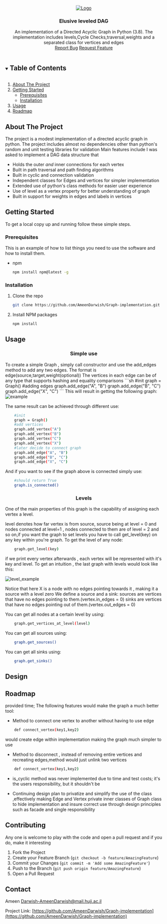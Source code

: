 
<!--
*** AmeenDarwish, Graph-implementation, twitter_handle, email, Elusive leveled DAG, project_description
-->





 

<br />


<p align="center">
  <a href="https://github.com/AmeenDarwish/Graph-implementation">
    <img src="images/logo.png" alt="Logo" >
  </a>

   <h3 align="center">Elusive leveled DAG</h3>

  <p align="center">
    An implementation of a Directed Acyclic Graph in Python (3.8).
    The implementation includes levels,Cycle Checks,traversal,weights and a separated class for vertices and edges
    <br />
    <a href="https://github.com/AmeenDarwish/Graph-implementation">Report Bug</a>
    <a href="https://github.com/AmeenDarwish/Graph-implementation">Request Feature</a>
  </p>


<!-- TABLE OF CONTENTS -->
<details open="open">
  <summary><h2 style="display: inline-block">Table of Contents</h2></summary>
  <ol>
    <li>
      <a href="#about-the-project">About The Project</a>
    </li>
    <li>
      <a href="#getting-started">Getting Started</a>
      <ul>
        <li><a href="#prerequisites">Prerequisites</a></li>
        <li><a href="#installation">Installation</a></li>
      </ul>
    </li>
    <li><a href="#usage">Usage</a></li>
    <li><a href="#roadmap">Roadmap</a></li>
  </ol>
</details>



<!-- ABOUT THE PROJECT -->
## About The Project



The project is a modest implementation of a directed acyclic graph in python.
The project includes almost no dependencies other than python's random and unit testing libraries for validation
Main features include 
I was asked to implement a DAG data structure that 

* Holds the outer *and* inner connections for each vertex
* Built in path traversal and path finding algorithms 
* Built in cyclic and connection validation
* Independent classes for Edges and vertices for simpler implementation
* Extended use of python's class methods for easier user experience
* Use of level as a vertex property for better understanding of graph
* Built in support for weights in edges and labels in vertices



<!-- GETTING STARTED -->
## Getting Started

To get a local copy up and running follow these simple steps.

### Prerequisites

This is an example of how to list things you need to use the software and how to install them.
* npm
  ```sh
  npm install npm@latest -g
  ```

### Installation

1. Clone the repo
   ```sh
   git clone https://github.com/AmeenDarwish/Graph-implementation.git
   ```
2. Install NPM packages
   ```sh
   npm install
   ```



<!-- USAGE EXAMPLES -->
## Usage
<h3 align="center">Simple use</h3>
To create a simple Graph , simply call constructor and use the add_edges method to add any two edges.
The format is edge(source,target,weight(optional))
The vertices in each edge can be of any type that supports hashing and equality comparisons 
```sh
    #init
    graph = Graph()
    #adding edges
    graph.add_edge("A", "B") 
    graph.add_edge("B", "C")
    graph.add_edge("X", "C")
```
This will result in getting the following graph:

<img src="images/simple_edge_example.png" alt="example">

The same result can be achieved through different use:
```sh
    #init
    graph = Graph()
    #add vertices
    graph.add_vertex("A")
    graph.add_vertex("B")
    graph.add_vertex("C")
    graph.add_vertex("X")
    #later decide to connect graph
    graph.add_edge("A", "B") 
    graph.add_edge("B", "C")
    graph.add_edge("X", "C")
```
And if you want to see if the graph above is connected simply use:
```sh
    #should return True
    graph.is_connected()
```
<h3 align="center">Levels</h3>

One of the main properties of this graph is the capability of assigning each vertex a level.

level denotes how far vertex is from source, source being at level = 0 and nodes connected at level=1 , nodes connected
to them are of level = 2 and so on,if you want the graph to set levels you have to call get_level(key) on any key
within you're graph.
To get the level of any node:
```sh
    graph.get_level(key)
```
if we print every vertex afterwards , each vertex will be represented with it's key and level.
To get an intuition , the last graph with levels would look like this:

<img src="images/simple_level_example.png" alt="level_example">

Notice that here X is a node with no edges pointing towards it , making it a source with a level zero
We define a source and a sink:
    sources are vertices that have no edges pointing to them.(vertex.in_edges = 0)
    sinks are vertices that have no edges pointing out of them.(vertex.out_edges = 0)

You can get all nodes at a certain level by using:
```sh
    graph.get_vertices_at_level(level)
```
You can get all sources using:
```sh
    graph.get_sources()
```
You can get all sinks using:
```sh
    graph.get_sinks()
```

<!-- Design -->
## Design

<!-- ROADMAP -->
## Roadmap


provided time; The following features would make the graph a much better tool:
                 
* Method to connect one vertex to another without having to use edge 
```sh
    def connect_vertex(key1,key2)
``` 
  would create edge within implementation making the graph much simpler to use 

* Method to disconnect , instead of removing entire vertices and recreating edges,method would just unlink two vertices
```sh
    def connect_vertex(key1,key2)
``` 
* is_cyclic method was never implemented due to time and test costs;
  it's the users responsibility, but it shouldn't be

* Continuing design plan to privatize and simplify the use of the class ,effectively making Edge and Vertex private
  inner classes of Graph class to hide implementation and insure correct use through
  design principles such as facade and single responsibility 



<!-- CONTRIBUTING -->
## Contributing

Any one is welcome to play with the code and open a pull request and if you do, make it interesting

1. Fork the Project
2. Create your Feature Branch (`git checkout -b feature/AmazingFeature`)
3. Commit your Changes (`git commit -m 'Add some AmazingFeature'`)
4. Push to the Branch (`git push origin feature/AmazingFeature`)
5. Open a Pull Request





<!-- CONTACT -->
## Contact

Ameen Darwish-AmeenDarwish@mail.huji.ac.il

Project Link: [https://github.com/AmeenDarwish/Graph-implementation](https://github.com/AmeenDarwish/Graph-implementation)








<!-- MARKDOWN LINKS & IMAGES -->
<!-- https://www.markdownguide.org/basic-syntax/#reference-style-links -->
[contributors-shield]: https://img.shields.io/github/contributors/AmeenDarwish/repo.svg?style=for-the-badge
[contributors-url]: https://github.com/AmeenDarwish/repo/graphs/contributors
[forks-shield]: https://img.shields.io/github/forks/AmeenDarwish/repo.svg?style=for-the-badge
[forks-url]: https://github.com/AmeenDarwish/repo/network/members
[stars-shield]: https://img.shields.io/github/stars/AmeenDarwish/repo.svg?style=for-the-badge
[stars-url]: https://github.com/AmeenDarwish/repo/stargazers
[issues-shield]: https://img.shields.io/github/issues/AmeenDarwish/repo.svg?style=for-the-badge
[issues-url]: https://github.com/AmeenDarwish/repo/issues
[license-shield]: https://img.shields.io/github/license/AmeenDarwish/repo.svg?style=for-the-badge
[license-url]: https://github.com/AmeenDarwish/repo/blob/master/LICENSE.txt
[linkedin-shield]: https://img.shields.io/badge/-LinkedIn-black.svg?style=for-the-badge&logo=linkedin&colorB=555
[linkedin-url]: https://linkedin.com/in/AmeenDarwish
